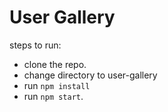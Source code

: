 # User Gallery
steps to run:
- clone the repo.
- change directory to user-gallery
- run `npm install`
- run `npm start`.
